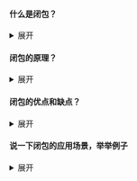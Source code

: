 #### 什么是闭包？

<details>
    <summary>展开</summary>
    <p>
        简单来说就是一个函数返回另一个函数，比如把函数B作为函数A的返回值返回，执行函数B时可以访问函数A的参数和局部变量
    </p>
</details>



#### 闭包的原理？

<details>
    <summary>展开</summary>
    <p>
        按照我现在的简单理解，就是JS中函数内部支持嵌套函数，内部函数可以引用外部函数的参数和局部变量
    </p>
</details>




#### 闭包的优点和缺点？

<details>
    <summary>展开</summary>
    <p>
        优点：
    </p>
    <ol>
        <li>利用闭包可以定义私有变量，实现封装</li>
        <li>可以少添加变量到全局作用域，不用担心全局作用域命名冲突的问题，避免变量污染全局</li>
        <li>可以让变量长期驻扎在内存中，可供之后使用</li>
        <li>利用闭包可以从函数外部读取函数内部的变量</li>
    </ol>
    <p>
        缺点：
    </p>
    <ol>
        <li>对内存消耗有负面影响，比如我们把函数B作为函数A的返回值返回，然后把函数B赋给一个全局变量，那么函数B就始终在内存中，而函数B的存在依赖于函数A，因此函数A也始终在内存中，不会在函数A调用结束后被垃圾回收机制回收</li>
    </ol>
</details>


#### 说一下闭包的应用场景，举举例子

<details>
    <summary>展开</summary>
    <ol>
        <li>封装<pre><code>var a = {
    name: 'a'
};
a.name = 1; //用户就可能随意修改属性，不能确保用户修改后的属性值是否合法
---不合法的分隔线---
var a = function () {
    var name = 'a';
    return {
        setName: function (newValue) {
            if (typeof newValue === 'string') {
                name = newValue;
            }
            else throw new Error('Invalid name');
        },
        getName: function () {
            return name;
        }
    }
}
var a1 = a();
console.log(a1.getName()); //a
a1.setName(1); //Invalid name
a1.setName('b');
console.log(a1.getName()); //b</code></pre></li>
        <li>从函数外部读到函数内部的变量<pre><code>//法一：利用return
function a1() {
    var name = 'a1';
    return name;
}
var name1 = a1();
console.log(name1);
//法二：利用闭包
function a2() {
    var name = 'a2';
    return function () {
        return name;
    };
}
var name2 = a2();
console.log(name2());</code></pre></li>
    </ol>
</details>



